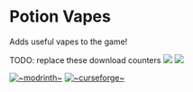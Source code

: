 # Potion Vapes

Adds useful vapes to the game!

TODO: replace these download counters
[![](http://cf.way2muchnoise.eu/full_841311_downloads.svg)](https://www.curseforge.com/minecraft/mc-mods/server-country-flags)
[![](https://cf.way2muchnoise.eu/versions/841311.svg)](https://www.curseforge.com/minecraft/mc-mods/server-country-flags)

[![~modrinth~](https://raw.githubusercontent.com/intergrav/devins-badges/main/badges/modrinth_64h.png)](https://modrinth.com/mod/server-country-flags/)
[![~curseforge~](https://raw.githubusercontent.com/intergrav/devins-badges/main/badges/curseforge_64h.png)](https://www.curseforge.com/minecraft/mc-mods/server-country-flags)